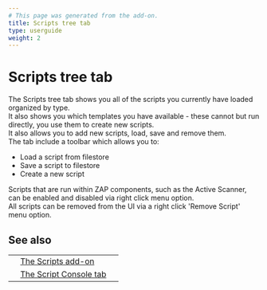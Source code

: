 ```yaml
---
# This page was generated from the add-on.
title: Scripts tree tab
type: userguide
weight: 2
---
```


# Scripts tree tab

The Scripts tree tab shows you all of the scripts you currently have loaded organized by type.  
It also shows you which templates you have available - these cannot but run directly, you use them to create new scripts.  
It also allows you to add new scripts, load, save and remove them.  
The tab include a toolbar which allows you to:

* Load a script from filestore
* Save a script to filestore
* Create a new script

Scripts that are run within ZAP components, such as the Active Scanner, can be enabled and disabled via right click menu option.  
All scripts can be removed from the UI via a right click 'Remove Script' menu option.

## See also

|   |                                                                        |   |
|---|------------------------------------------------------------------------|---|
|   | [The Scripts add-on](/docs/desktop/addons/script-console/)             |   |
|   | [The Script Console tab](/docs/desktop/addons/script-console/console/) |   |
